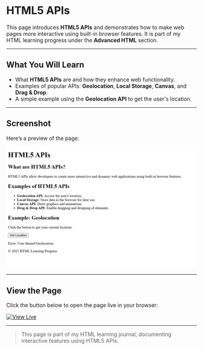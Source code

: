 # HTML5 APIs

This page introduces **HTML5 APIs** and demonstrates how to make web pages more interactive using built-in browser features. It is part of my HTML learning progress under the **Advanced HTML** section.  

---

## What You Will Learn

- What **HTML5 APIs** are and how they enhance web functionality.  
- Examples of popular APIs: **Geolocation**, **Local Storage**, **Canvas**, and **Drag & Drop**.  
- A simple example using the **Geolocation API** to get the user's location.  

---

## Screenshot

Here’s a preview of the page:

![HTML5 APIs Screenshot](screenshot.png)

---

## View the Page

Click the button below to open the page live in your browser:

[![View Live](https://img.shields.io/badge/View%20Code-Live-brightgreen)](https://saintsamuelle.github.io/FRONTEND-LEARNING-PROGRESS/HTML/Html5-apis/html5-apis.html)

---

> This page is part of my HTML learning journal, documenting interactive features using HTML5 APIs.
